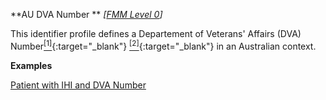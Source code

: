 **AU DVA Number **  *[[FMM Level 0](guidance.html)]*

This identifier profile defines a Departement of Veterans' Affairs (DVA) Number[<sup>[1]</sup>](http://ns.electronichealth.net.au/id/dva/index.html){:target="_blank"} [<sup>[2]</sup>](http://meteor.aihw.gov.au/content/index.phtml/itemId/339127){:target="_blank"} in an Australian context.


**Examples**

[Patient with IHI and DVA Number](Patient-example1.html)

